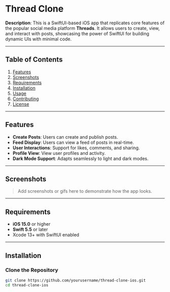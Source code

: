 # Thread Clone

**Description**: This is a SwiftUI-based iOS app that replicates core features of the popular social media platform **Threads**. It allows users to create, view, and interact with posts, showcasing the power of SwiftUI for building dynamic UIs with minimal code.

---

## Table of Contents
1. [Features](#features)
2. [Screenshots](#screenshots)
3. [Requirements](#requirements)
4. [Installation](#installation)
5. [Usage](#usage)
6. [Contributing](#contributing)
7. [License](#license)

---

## Features

- **Create Posts**: Users can create and publish posts.
- **Feed Display**: Users can view a feed of posts in real-time.
- **User Interactions**: Support for likes, comments, and sharing.
- **Profile View**: View user profiles and activity.
- **Dark Mode Support**: Adapts seamlessly to light and dark modes.

---

## Screenshots

> Add screenshots or gifs here to demonstrate how the app looks.

---

## Requirements

- **iOS 15.0** or higher
- **Swift 5.5** or later
- Xcode 13+ with SwiftUI enabled

---

## Installation

### Clone the Repository
```bash
git clone https://github.com/yourusername/thread-clone-ios.git
cd thread-clone-ios
